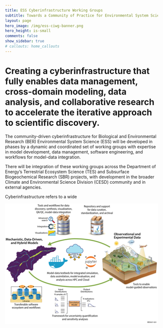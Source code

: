 ```yaml
---
title: ESS Cyberinfrastructure Working Groups
subtitle: Towards a Community of Practice for Environmental System Science
layout: page
hero_image: /img/ess-ciwg-banner.png
hero_height: is-small
comments: false
show_sidebar: true
# callouts: home_callouts
---
```


# Creating a cyberinfrastructure that fully enables data management, cross-domain modeling, data analysis, and collaborative research to accelerate the iterative approach to scientific discovery.

The community-driven cyberinfrastructure for Biological and Environmental Research (BER) Environmental System Science (ESS) will be developed in phases by a dynamic and coordinated set of working groups with expertise in model development, data management, software engineering, and workflows for model-data integration.

There will be integration of these working groups across the Department of Energy’s Terrestrial Ecosystem Science (TES) and Subsurface Biogeochemical Research (SBR) projects, with development in the broader Climate and Environmental Science Division (CESD) community and in external agencies.

Cyberinfrastructure refers to a wide 


<p align="center">
  <img width="800" src="/img/ESS-CIWG-big-picture-workflows.jpg">
</p>
